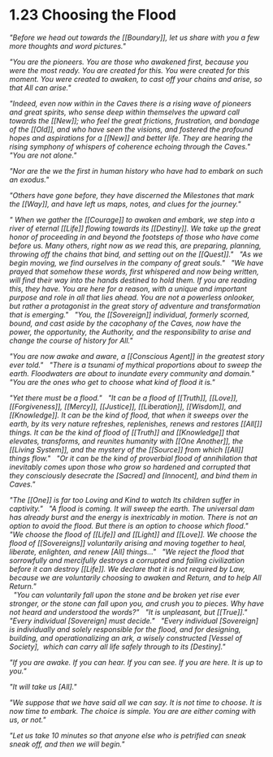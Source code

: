 # 1.23 Choosing the Flood
_"Before we head out towards the [[Boundary]], let us share with you a few more thoughts and word pictures."_

_"You are the pioneers. You are those who awakened first, because you were the most ready. You are created for this. You were created for this moment. You were created to awaken, to cast off your chains and arise, so that All can arise."_

_"Indeed, even now within in the Caves there is a rising wave of pioneers and great spirits, who sense deep within themselves the upward call towards the [[New]]; who feel the great frictions, frustration, and bondage of the [[Old]], and who have seen the visions, and fostered the profound hopes and aspirations for a [[New]] and better life. They are hearing the rising symphony of whispers of coherence echoing through the Caves."_ 
 
_"You are not alone."_

_"Nor are the we the first in human history who have had to embark on such an exodus."_

_"Others have gone before, they have discerned the Milestones that mark the [[Way]], and have left us maps, notes, and clues for the journey."_ 

_" When we gather the [[Courage]] to awaken and embark, we step into a river of eternal [[Life]] flowing towards its [[Destiny]]. We take up the great honor of proceeding in and beyond the footsteps of those who have come before us. Many others, right now as we read this, are preparing, planning, throwing off the chains that bind, and setting out on the [[Quest]]."_ 
 
_"As we begin moving, we find ourselves in the company of great souls."_
 
_"We have prayed that somehow these words, first whispered and now being written, will find their way into the hands destined to hold them. If you are reading this, they have. You are here for a reason, with a unique and important purpose and role in all that lies ahead. You are not a powerless onlooker, but rather a protagonist in the great story of adventure and transformation that is emerging."_
 
_"You, the [[Sovereign]] individual, formerly scorned, bound, and cast aside by the cacophany of the Caves, now have the power, the opportunity, the Authority, and the responsibility to arise and change the course of history for All."_ 

_"You are now awake and aware, a [[Conscious Agent]] in the greatest story ever told."_ 
 
_"There is a tsunami of mythical proportions about to sweep the earth. Floodwaters are about to inundate every community and domain."_ 
 
_"You are the ones who get to choose what kind of flood it is."_ 

_"Yet there must be a flood."_
 
_"It can be a flood of [[Truth]], [[Love]], [[Forgiveness]], [[Mercy]], [[Justice]], [[Liberation]], [[Wisdom]], and [[Knowledge]]. It can be the kind of flood, that when it sweeps over the earth, by its very nature refreshes, replenishes, renews and restores  [[All[]] things. It can be the kind of flood of [[Truth]] and [[Knowledge]] that elevates, transforms, and reunites humanity with [[One Another]], the [[Living System]], and the mystery of the [[Source]] from which [[All]] things flow."_
 
_"Or it can be the kind of proverbial flood of annihilation that inevitably comes upon those who grow so hardened and corrupted that they consciously desecrate the [Sacred] and [Innocent], and bind them in Caves."_

_"The [[One]] is far too Loving and Kind to watch Its children suffer in captivity."_
 
_"A flood is coming. It will sweep the earth. The universal dam has already burst and the energy is inextricably in motion. There is not an option to avoid the flood. But there is an option to choose which flood."_ 
 
_"We choose the flood of [[Life]] and [[Light]] and [[Love]]. We choose the flood of [[Sovereigns]] voluntarily arising and moving together to heal, liberate, enlighten, and renew [All] things…"_
 
_"We reject the flood that sorrowfully and mercifully destroys a corrupted and failing civilization before it can destroy [[Life]]. We declare that it is not required by Law, because we are voluntarily choosing to awaken and Return, and to help All Return."_  
 
_"You can voluntarily fall upon the stone and be broken yet rise ever stronger, or the stone can fall upon you, and crush you to pieces. Why have not heard and understood the words?"_ 
 
_"It is unpleasant, but [[True]]."_ 
 
_"Every individual [Sovereign] must decide."_ 
 
_"Every individual [Sovereign] is individually and solely responsible for the flood, and for designing, building, and operationalizing an ark, a wisely constructed [Vessel of Society],  which can carry all life safely through to its [Destiny]."_

_"If you are awake. If you can hear. If you can see. If you are here. It is up to you."_

_"It will take us [All]."_ 

_"We suppose that we have said all we can say. It is not time to choose. It is now time to embark. The choice is simple. You are are either coming with us, or not."_

_"Let us take 10 minutes so that anyone else who is petrified can sneak sneak off, and then we will begin."_